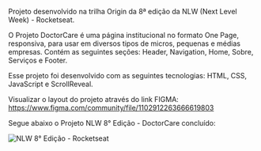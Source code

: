 Projeto desenvolvido na trilha Origin da 8ª edição da NLW (Next Level Week) - Rocketseat.

O Projeto DoctorCare é uma página institucional no formato One Page, responsiva, para usar em diversos tipos de micros, pequenas e médias empresas. Contém as seguintes seções: Header, Navigation, Home, Sobre, Serviços e Footer.

Esse projeto foi desenvolvido com as seguintes tecnologias: HTML, CSS, JavaScript e ScrollReveal.

Visualizar o layout do projeto através do link FIGMA: https://www.figma.com/community/file/1102912263666619803

Segue abaixo o Projeto NLW 8° Edição - DoctorCare concluído:

![NLW 8° Edição - Rocketseat](https://user-images.githubusercontent.com/107876889/180874161-1795cf45-7e5d-47db-9900-5b99e3afed58.jpg)
